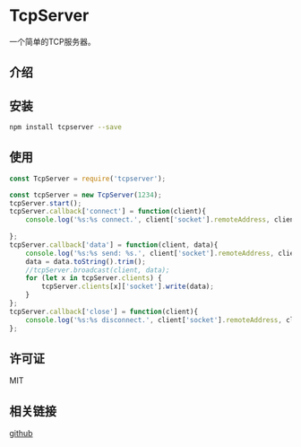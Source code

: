 # TcpServer
一个简单的TCP服务器。

## 介绍

## 安装
```bash
npm install tcpserver --save
```

## 使用
``` js
const TcpServer = require('tcpserver');

const tcpServer = new TcpServer(1234);
tcpServer.start();
tcpServer.callback['connect'] = function(client){
	console.log('%s:%s connect.', client['socket'].remoteAddress, client['socket'].remotePort);
	
};
tcpServer.callback['data'] = function(client, data){
	console.log('%s:%s send: %s.', client['socket'].remoteAddress, client['socket'].remotePort, data.toString());
	data = data.toString().trim();
	//tcpServer.broadcast(client, data);
	for (let x in tcpServer.clients) {
		tcpServer.clients[x]['socket'].write(data);
	}
};
tcpServer.callback['close'] = function(client){
	console.log('%s:%s disconnect.', client['socket'].remoteAddress, client['socket'].remotePort);
};
```

## 许可证
MIT

## 相关链接
[github](https://github.com/rise0chen/tcpserver)  
